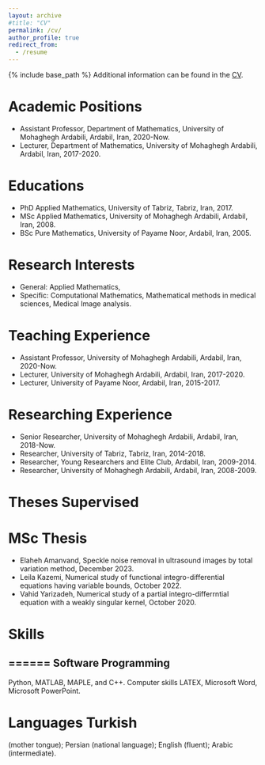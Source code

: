 ```yaml
---
layout: archive
#title: "CV"
permalink: /cv/
author_profile: true
redirect_from:
  - /resume
---
```


{% include base_path %}
Additional information can be found in the [CV](http://abazari.github.io/files/CV-RezaAbazari.pdf).

Academic Positions
======
* Assistant Professor, Department of Mathematics, University of Mohaghegh Ardabili, Ardabil, Iran, 2020-Now.
* Lecturer, Department of Mathematics, University of Mohaghegh Ardabili, Ardabil, Iran, 2017-2020.

Educations
======
* PhD Applied Mathematics, University of Tabriz, Tabriz, Iran, 2017.
* MSc Applied Mathematics, University of Mohaghegh Ardabili, Ardabil, Iran, 2008.
* BSc Pure Mathematics, University of Payame Noor, Ardabil, Iran, 2005.
  
Research Interests
======
* General:  Applied Mathematics,
* Specific: Computational Mathematics, Mathematical methods in medical sciences, Medical Image analysis.
  
Teaching Experience
======
* Assistant Professor, University of Mohaghegh Ardabili, Ardabil, Iran, 2020-Now.
* Lecturer, University of Mohaghegh Ardabili, Ardabil, Iran, 2017-2020.
* Lecturer, University of Payame Noor, Ardabil, Iran, 2015-2017.
  
Researching Experience
======
* Senior Researcher, University of Mohaghegh Ardabili, Ardabil, Iran, 2018-Now.
* Researcher, University of Tabriz, Tabriz, Iran, 2014-2018.
* Researcher, Young Researchers and Elite Club, Ardabil, Iran, 2009-2014.
* Researcher, University of Mohaghegh Ardabili, Ardabil, Iran, 2008-2009.

# Theses Supervised
MSc Thesis
======
* Elaheh Amanvand, Speckle noise removal in ultrasound images by total variation method,
December 2023.
* Leila Kazemi, Numerical study of functional integro-differential equations having variable
bounds, October 2022.
* Vahid Yarizadeh, Numerical study of a partial integro-differrntial equation with a weakly
singular kernel, October 2020.

Skills
======

======
Software Programming
---
Python, MATLAB, MAPLE, and C++.
Computer skills LATEX, Microsoft Word, Microsoft PowerPoint.

Languages Turkish
======
(mother tongue); Persian (national language); English (fluent); Arabic (intermediate).
